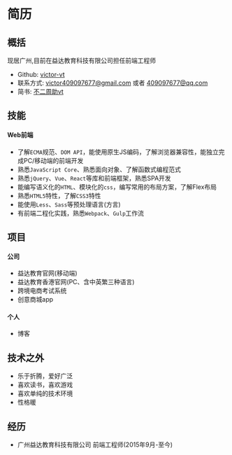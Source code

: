 # 简历
## 概括
现居广州,目前在益达教育科技有限公司担任前端工程师
* Github: [victor-vt](https://github.com/victor-vt/)
* 联系方式: [victor409097677@gmail.com](mailto:victor409097677@gmail.com) 或者 [409097677@qq.com](mailto:409097677@qq.com)
* 简书: [不二周助vt](http://www.jianshu.com/users/f5772f45bf34/latest_articles)

## 技能
#### Web前端
* 了解`ECMA`规范、`DOM API`，能使用原生JS编码，了解浏览器兼容性，能独立完成PC/移动端的前端开发
* 熟悉`JavaScript Core`、熟悉面向对象、了解函数式编程范式
* 熟悉`jQuery`、`Vue`、`React`等库和前端框架，熟悉SPA开发
* 能编写语义化的`HTML`、模块化的`css`，编写常用的布局方案，了解Flex布局
* 熟悉`HTML5`特性，了解`CSS3`特性
* 能使用`Less`、`Sass`等预处理语言(方言)
* 有前端二程化实践，熟悉`Webpack`、`Gulp`工作流

## 项目
#### 公司
* 益达教育官网(移动端)
* 益达教育香港官网(PC、含中英繁三种语言)
* 跨境电商考试系统
* 创意商城app

#### 个人
* 博客

## 技术之外
* 乐于折腾，爱好广泛
* 喜欢读书，喜欢游戏
* 喜欢单纯的技术环境
* 性格暖

## 经历
* 广州益达教育科技有限公司 前端工程师(2015年9月-至今)
